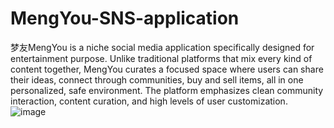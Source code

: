 # MengYou-SNS-application
梦友MengYou is a niche social media application specifically designed for
entertainment purpose. Unlike traditional platforms that mix every kind of content
together, MengYou curates a focused space where users can share their ideas, connect
through communities, buy and sell items, all in one personalized, safe environment.
The platform emphasizes clean community interaction, content curation, and high
levels of user customization.
![image](https://github.com/user-attachments/assets/c67a8833-91df-49c6-adf6-cd3ae09dabcf)
